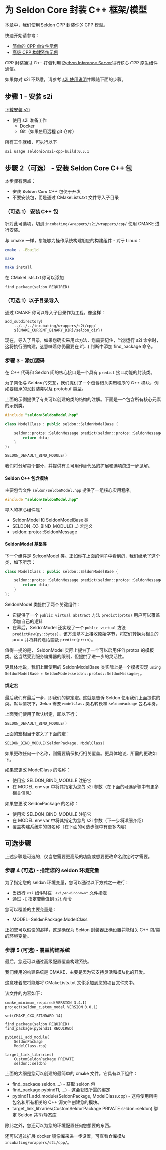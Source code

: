 # 为 Seldon Core 封装 C++ 框架/模型

本章中，我们使用 Seldon CPP 封装你的 CPP 模型。

快速开始请参考：

* [简单的 CPP 单文件示例](../examples/cpp_simple)
* [高级 CPP 构建系统示例](../examples/cpp_advanced)

CPP 封装通过 C++ 打包利用 [Python Inference Server](../python)进行核心 CPP 原生组件通信。

如果你对 s2i 不熟悉，请参考 [s2i 使用说明](../wrappers/s2i.md)并跟随下面的步骤。

## 步骤 1 - 安装 s2i

[下载安装 s2i](https://github.com/openshift/source-to-image#installation)

 * 使用 s2i 准备工作
   * Docker
   * Git（如果使用远程 git 仓库）

所有工作就绪，可执行以下

```bash
s2i usage seldonio/s2i-cpp-build:0.0.1
```

## 步骤 2（可选） - 安装 Seldon Core C++ 包

本步骤有两点：

* 安装 Seldon Core C++ 包便于开发
* 不要安装包，而是通过 CMakeLists.txt 文件导入子目录

### （可选 1） 安装 C++ 包

针对此可选项，切到 `incubating/wrappers/s2i/wrappers/cpp/` 使用 CMAKE 进行安装。

与 cmake 一样，您能够为操作系统构建相应的构建组件 - 对于 Linux：

```bash
cmake . -Bbuild

make

make install
```

在 CMakeLists.txt 你可以添加

```
find_package(seldon REQUIRED)
```

### （可选 1）以子目录导入

通过 CMAKE 你可以导入子目录作为工程。像这样：

```
add_subdirectory(
    ../../../incubating/wrappers/s2i/cpp/
    ${CMAKE_CURRENT_BINARY_DIR}/seldon_dir})
```

现在，导入了目录。如果您确实采用此方法，您需要记住，当您运行 s2i 命令时，这将执行图构建，这意味着你仍需要在 if(...) 判断中添加 find_package 命令。

### 步骤 3 - 添加源码

在 C++ 代码和 Seldon 间的核心接口是一个具有 `predict` 接口功能的封装类。

为了简化与 Seldon 的交互，我们提供了一个包含相关实用程序的 C++ 模块，例如要继承的父封装类以及 protobuf 类型。

上面的示例提供了有关可以创建的类的结构的注解。下面是一个包含所有核心元素的示例类。

```cpp
#include "seldon/SeldonModel.hpp"

class ModelClass : public seldon::SeldonModelBase {

    seldon::protos::SeldonMessage predict(seldon::protos::SeldonMessage &data) override {
        return data;
    }
};

SELDON_DEFAULT_BIND_MODULE()
```

我们将分解每个部分，并提供有关可用作替代品的扩展和选项的进一步见解。

#### Seldon C++ 包含模块

主要包含文件 `seldon/SeldonModel.hpp` 提供了一组核心实用程序。

```cpp
#include "seldon/SeldonModel.hpp"
```

导入的核心组件是：

* SeldonModel<proto> 和 SeldonModelBase 类
* SELDON_{X}_BIND_MODULE(...) 宏定义
* seldon::protos::SeldonMessage

#### SeldonModel 基础类

下一个组件是 SeldonModel 类。正如你在上面的例子中看到的，我们继承了这个类，如下所示：

```cpp
class ModelClass : public seldon::SeldonModelBase {

    seldon::protos::SeldonMessage predict(seldon::protos::SeldonMessage &data) override {
        return data;
    }
};
```

SeldonModel 类提供了两个关键组件：

* 它提供了一个 `public virtual abstract` 方法 `predict(proto)` 用户可以覆盖添加自己的逻辑
* 在幕后，SeldonModel 还实现了一个 `public virtual` 方法`predictRaw(py::bytes)`，该方法基本上接收原始字节，将它们转换为相关的 proto 并将其传递给函数 `predict(proto)`。

值得一提的是， SeldonModel<proto> 实际上提供了一个可以启用任何 protos 的模板类。这当然受到服务编排器的限制，但提供了进一步的灵活性。

更具体地说，我们上面使用的 SeldonModelBase 类实际上是一个模板实现 `using SeldonModelBase = SeldonModel<seldon::protos::SeldonMessage>;`。

#### 绑定宏

最后我们有最后一步，即我们的绑定宏。这就是告诉 Seldon 使用我们上面提供的类。默认情况下，Selon 需要 `ModelClass` 类名转换和 `SeldonPackage` 包名本身。

上面我们使用了默认绑定，即以下行：

```cpp
SELDON_DEFAULT_BIND_MODULE()
```

上面的宏相当于定义了下面的宏：

```cpp
SELDON_BIND_MODULE(SeldonPackage, ModelClass)
```

如果更改任何一个名称，则需要确保执行相关覆盖。更具体地说，所需的更改如下。

如果您更改 ModelClass 的名称：

* 使用宏 SELDON_BIND_MODULE 注册它
* 在 MODEL env var 中将其指定为您的 s2i 参数（在下面的可选步骤中有更多相关信息）

如果您更改 SeldonPackage 的名称：
* 使用宏 SELDON_BIND_MODULE 注册它
* 在 MODEL env var 中将其指定为您的 s2i 参数（下一步将详细介绍）
* 覆盖构建系统中的包名称（在下面的可选步骤中有更多内容）

## 可选步骤

上述步骤是可选的，仅当您需要更高级的功能或想要更改命名约定时才需要。

### 步骤 4 (可选) - 指定您的 seldon 环境变量

为了指定您的 seldon 环境变量，您可以通过以下方式之一进行：

* 当运行 `s2i` 组件时在 `.s2i/environment` 文件指定
* 通过 `-E` 指定变量值到 `s2i` 命令

您可以覆盖的主要变量是：

* MODEL=SeldonPackage.ModelClass

正如您可以假设的那样，这是确保为 Seldon 封装器正确设置并能相关 C++ 包/类的环境变量。

### 步骤 5 (可选) - 覆盖构建系统

最后，您还可以通过高级配置覆盖构建系统。

我们使用的构建系统是 CMAKE，主要是因为它支持灵活和模块化的开发。

这意味着您将能够将 CMakeLists.txt 文件添加到您的项目文件夹中。

该文件的内容如下：

```
cmake_minimum_required(VERSION 3.4.1)
project(seldon_custom_model VERSION 0.0.1)

set(CMAKE_CXX_STANDARD 14)

find_package(seldon REQUIRED)
find_package(pybind11 REQUIRED)

pybind11_add_module(
    SeldonPackage
    ModelClass.cpp)

target_link_libraries(
    CustomSeldonPackage PRIVATE
    seldon::seldon)
```

上面的大纲是您可以创建的最简单的 cmake 文件。它具有以下组件：

* find_package(seldon,...) - 获取 seldon 包
* find_package(pybind11, ...) - 这会获取所需的绑定
* pybind11_add_module(SeldonPackage, ModelClass.cpp) - 这将使用所需包名和所有相关的 C++ 源文件创建您的模块。
* target_link_libraries(CustomSeldonPackage PRIVATE seldon::seldon) 绑定 Seldon 共享/静态库

除此之外，您还可以为您的环境配置任何您想要的东西。

还可以通过扩展 docker 镜像库来进一步设置，可查看仓库模块 `incubating/wrappers/s2i/cpp/`。





